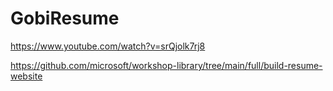 # GobiResume

https://www.youtube.com/watch?v=srQjolk7rj8

https://github.com/microsoft/workshop-library/tree/main/full/build-resume-website
